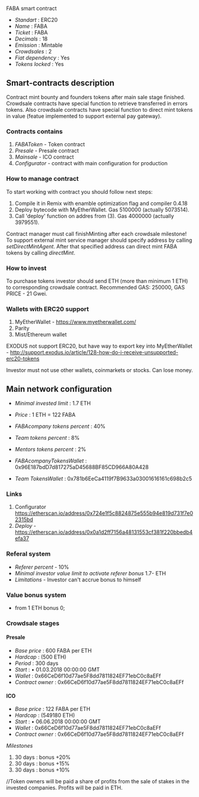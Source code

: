 
# 
  FABA smart contract

* _Standart_        : ERC20
* _Name_            : FABA 
* _Ticket_          : FABA
* _Decimals_        : 18
* _Emission_        : Mintable
* _Crowdsales_      : 2
* _Fiat dependency_ : Yes
* _Tokens locked_   : Yes

## Smart-contracts description

Contract mint bounty and founders tokens after main sale stage finished. 
Crowdsale contracts have special function to retrieve transferred in errors tokens.
Also crowdsale contracts have special function to direct mint tokens in value (featue implemented to support external pay gateway).

### Contracts contains
1. _FABAToken_ - Token contract
2. _Presale_ - Presale contract
3. _Mainsale_ - ICO contract
4. _Configurator_ - contract with main configuration for production

### How to manage contract
To start working with contract you should follow next steps:
1. Compile it in Remix with enamble optimization flag and compiler 0.4.18
2. Deploy bytecode with MyEtherWallet. Gas 5100000 (actually 5073514).
3. Call 'deploy' function on addres from (3). Gas 4000000 (actually 3979551). 

Contract manager must call finishMinting after each crowdsale milestone!
To support external mint service manager should specify address by calling _setDirectMintAgent_. After that specified address can direct mint FABA tokens by calling _directMint_.

### How to invest
To purchase tokens investor should send ETH (more than minimum 1 ETH) to corresponding crowdsale contract.
Recommended GAS: 250000, GAS PRICE - 21 Gwei.

### Wallets with ERC20 support
1. MyEtherWallet - https://www.myetherwallet.com/
2. Parity 
3. Mist/Ethereum wallet

EXODUS not support ERC20, but have way to export key into MyEtherWallet - http://support.exodus.io/article/128-how-do-i-receive-unsupported-erc20-tokens

Investor must not use other wallets, coinmarkets or stocks. Can lose money.

## Main network configuration

* _Minimal invested limit_      : 1.7 ETH
* _Price_                       : 1 ETH = 122 FABA
* _FABAcompany tokens percent_  : 40% 
* _Team tokens percent_         : 8% 
* _Mentors tokens percent_      : 2% 

* _FABAcompanyTokensWallet_     : 0x96E187bdD7d817275aD45688BF85CD966A80A428
* _Team TokensWallet_           : 0x781b6EeCa4119f7B9633a03001616161c698b2c5

### Links
1. Configurator  https://etherscan.io/address/0x724e1f5c8824875e555b94e819d731f7e02315bd
2. _Deploy_ -    https://etherscan.io/address/0x0a1d2ff7156a48131553cf381f220bbedb4efa37

### Referal system
* _Referer percent_ - 10%
* _Minimal investor value limit to activate referer bonus_ 1.7- ETH
* _Limitations_ - Investor сan't accrue bonus to himself


### Value bonus system

* from 1 ETH bonus 0;



### Crowdsale stages

#### Presale
* _Base price_                 : 600 FABA per ETH
* _Hardcap_                    : (500 ETH)
* _Period_                     : 300 days 
* _Start_                      : •	01.03.2018 00:00:00 GMT
* _Wallet_                     : 0x66CeD6f10d77ae5F8dd7811824EF71ebC0c8aEFf
* _Contract owner_             : 0x66CeD6f10d77ae5F8dd7811824EF71ebC0c8aEFf

#### ICO
* _Base price_                 : 122 FABA per ETH
* _Hardcap_                    : (549180 ETH)
* _Start_                      : •	06.06.2018  00:00:00 GMT
* _Wallet_                     : 0x66CeD6f10d77ae5F8dd7811824EF71ebC0c8aEFf
* _Contract owner_             : 0x66CeD6f10d77ae5F8dd7811824EF71ebC0c8aEFf

_Milestones_
1. 30 days                      : bonus +20% 
2. 30 days                      : bonus +15% 
3. 30 days                      : bonus +10% 


//Token owners will be paid a share of profits from the sale of stakes in the invested companies. Profits will be paid in ETH.


